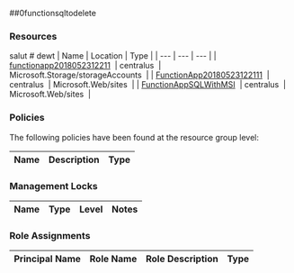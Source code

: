 
##0functionsqltodelete 
 
### Resources

salut # dewt
| Name | Location | Type |
| --- | --- | --- |
| [functionapp2018052312211](functionapp2018052312211--652318646.md)  | centralus  | Microsoft.Storage/storageAccounts  |
| [FunctionApp20180523122111](FunctionApp20180523122111--222724267.md)  | centralus  | Microsoft.Web/sites  |
| [FunctionAppSQLWithMSI](FunctionAppSQLWithMSI-1936108377.md)  | centralus  | Microsoft.Web/sites  |

### Policies
The following policies have been found at the resource group level: 

| Name | Description | Type |
| --- | --- | --- |

### Management Locks


| Name | Type | Level | Notes |
| --- | --- | --- | --- |

### Role Assignments


| Principal Name | Role Name | Role Description | Type |
| --- | --- | --- | --- |
